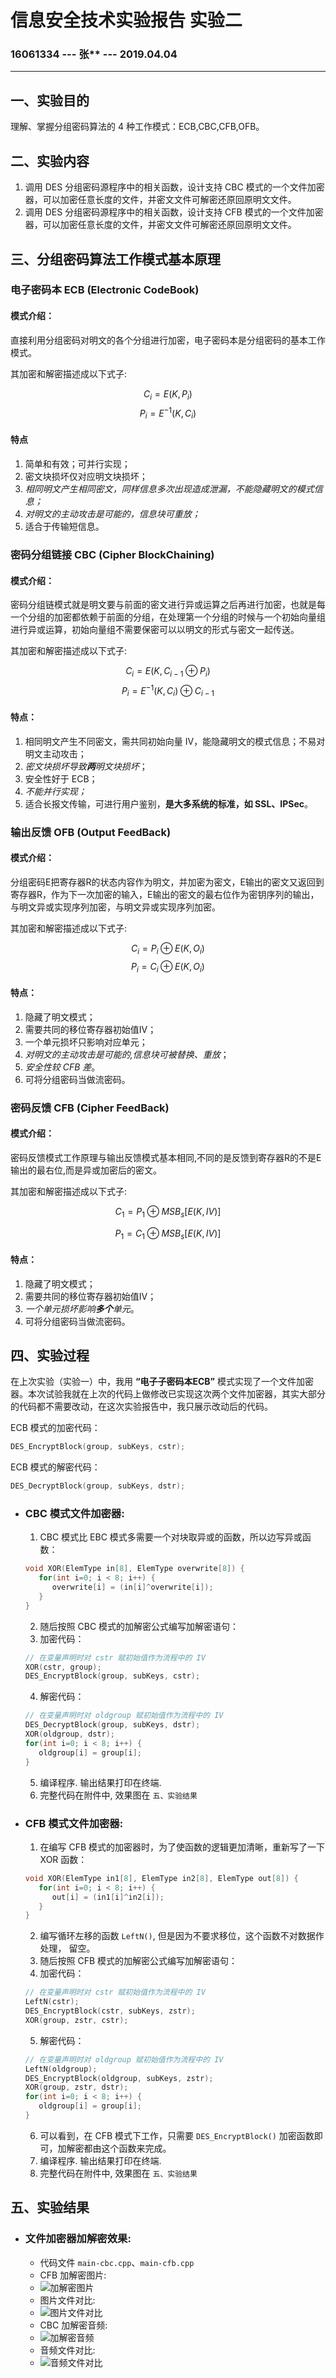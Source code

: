 # 信息安全技术实验报告 实验二

### 16061334 --- 张** --- 2019.04.04

----

## 一、实验目的

理解、掌握分组密码算法的 4 种工作模式：ECB,CBC,CFB,OFB。

## 二、实验内容

1. 调用 DES 分组密码源程序中的相关函数，设计支持 CBC 模式的一个文件加密器，可以加密任意长度的文件，并密文文件可解密还原回原明文文件。
2. 调用 DES 分组密码源程序中的相关函数，设计支持 CFB 模式的一个文件加密器，可以加密任意长度的文件，并密文文件可解密还原回原明文文件。
 
## 三、分组密码算法工作模式基本原理

### 电子密码本 ECB (**E**lectronic **C**ode**B**ook)
#### 模式介绍：

直接利用分组密码对明文的各个分组进行加密，电子密码本是分组密码的基本工作模式。

其加密和解密描述成以下式子:

$$ C_i = E(K, P_i) $$
$$ P_i = E^{-1}(K, C_i) $$

#### 特点

1. 简单和有效；可并行实现；
2. 密文块损坏仅对应明文块损坏；
3. *相同明文产生相同密文，同样信息多次出现造成泄漏，不能隐藏明文的模式信息；*
4. *对明文的主动攻击是可能的，信息块可重放；*
5. 适合于传输短信息。


### 密码分组链接 CBC (**C**ipher **B**lock**C**haining)
#### 模式介绍：

密码分组链模式就是明文要与前面的密文进行异或运算之后再进行加密，也就是每一个分组的加密都依赖于前面的分组，在处理第一个分组的时候与一个初始向量组进行异或运算，初始向量组不需要保密可以以明文的形式与密文一起传送。

其加密和解密描述成以下式子:

$$ C_i = E(K, C_{i-1} \oplus P_i)$$
$$ P_i = E^{-1}(K, C_i) \oplus C_{i-1} $$

#### 特点：

1. 相同明文产生不同密文，需共同初始向量 IV，能隐藏明文的模式信息；不易对明文主动攻击；
2. *密文块损坏导致**两**明文块损坏*；
3. 安全性好于 ECB；
4. *不能并行实现；*
5. 适合长报文传输，可进行用户鉴别，**是大多系统的标准，如 SSL、IPSec**。

### 输出反馈 OFB (**O**utput **F**eed**B**ack)
#### 模式介绍：

分组密码E把寄存器R的状态内容作为明文，并加密为密文，E输出的密文又返回到寄存器R，作为下一次加密的输入，E输出的密文的最右位作为密钥序列的输出，与明文异或实现序列加密，与明文异或实现序列加密。

其加密和解密描述成以下式子:

$$ C_i = P_i \oplus E(K,O_i) $$
$$ P_i = C_i \oplus E(K,O_i) $$

#### 特点：

1. 隐藏了明文模式；
2. 需要共同的移位寄存器初始值IV；
3. 一个单元损坏只影响对应单元；
4. *对明文的主动攻击是可能的,信息块可被替换、重放*；
5. *安全性较 CFB 差*。
6. 可将分组密码当做流密码。

### 密码反馈 CFB (**C**ipher **F**eed**B**ack)
#### 模式介绍：

密码反馈模式工作原理与输出反馈模式基本相同,不同的是反馈到寄存器R的不是E输出的最右位,而是异或加密后的密文。

其加密和解密描述成以下式子:

$$ C_1 = P_1 \oplus MSB_s[E(K,IV)] $$

$$ P_1 = C_1 \oplus MSB_s[E(K,IV)] $$

#### 特点：

1. 隐藏了明文模式；
2. 需要共同的移位寄存器初始值IV；
3. *一个单元损坏影响**多个**单元*。
4. 可将分组密码当做流密码。


## 四、实验过程

在上次实验（实验一）中，我用 **“电⼦子密码本ECB”** 模式实现了一个文件加密器。本次试验我就在上次的代码上做修改已实现这次两个文件加密器，其实大部分的代码都不需要改动，在这次实验报告中，我只展示改动后的代码。

ECB 模式的加密代码：

``` C++
DES_EncryptBlock(group, subKeys, cstr);
```

ECB 模式的解密代码：

``` C++
DES_DecryptBlock(group, subKeys, dstr);
```

- ### CBC 模式文件加密器:
  1. CBC 模式比 EBC 模式多需要一个对块取异或的函数，所以边写异或函数：
   ```C++
   void XOR(ElemType in[8], ElemType overwrite[8]) {
      for(int i=0; i < 8; i++) {
         overwrite[i] = (in[i]^overwrite[i]);
      }
   }
   ```
  2. 随后按照 CBC 模式的加解密公式编写加解密语句：
  3. 加密代码：
   ```C++
   // 在变量声明时对 cstr 赋初始值作为流程中的 IV
   XOR(cstr, group);
   DES_EncryptBlock(group, subKeys, cstr);
   ```
  4. 解密代码：
   ```C++
   // 在变量声明时对 oldgroup 赋初始值作为流程中的 IV
   DES_DecryptBlock(group, subKeys, dstr);
   XOR(oldgroup, dstr);
   for(int i=0; i < 8; i++) {
      oldgroup[i] = group[i];
   }
   ```
  5. 编译程序. 输出结果打印在终端.
  6. 完整代码在附件中, 效果图在 `五、实验结果`
   
- ### CFB 模式文件加密器:
  1. 在编写 CFB 模式的加密器时，为了使函数的逻辑更加清晰，重新写了一下 XOR 函数：
   ```C++
   void XOR(ElemType in1[8], ElemType in2[8], ElemType out[8]) {
      for(int i=0; i < 8; i++) {
         out[i] = (in1[i]^in2[i]);
      }
   }
   ```
  2. 编写循环左移的函数 `LeftN()`, 但是因为不要求移位，这个函数不对数据作处理， 留空。 
  3. 随后按照 CFB 模式的加解密公式编写加解密语句：
  4. 加密代码：
   ```C++
   // 在变量声明时对 cstr 赋初始值作为流程中的 IV
   LeftN(cstr);
   DES_EncryptBlock(cstr, subKeys, zstr);
   XOR(group, zstr, cstr);
   ```
  5. 解密代码：
   ```C++
   // 在变量声明时对 oldgroup 赋初始值作为流程中的 IV
   LeftN(oldgroup); 
   DES_EncryptBlock(oldgroup, subKeys, zstr); 
   XOR(group, zstr, dstr); 
   for(int i=0; i < 8; i++) {
      oldgroup[i] = group[i];
   }
   ```
  6. 可以看到，在 CFB 模式下工作，只需要 `DES_EncryptBlock()` 加密函数即可，加解密都由这个函数来完成。
  7. 编译程序. 输出结果打印在终端.
  8.  完整代码在附件中, 效果图在 `五、实验结果`


## 五、实验结果

- ### 文件加密器加解密效果:
  - 代码文件 `main-cbc.cpp`、`main-cfb.cpp`
  - CFB 加解密图片:
  - ![加解密图片](cfb.png)
  - 图片文件对比:
  - ![图片文件对比](pic.png)
  - CBC 加解密音频:
  - ![加解密音频](cbc.png)
  - 音频文件对比:
  - ![音频文件对比](music.png)
